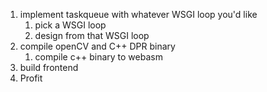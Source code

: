 1. implement taskqueue with whatever WSGI loop you'd like
	1. pick a WSGI loop
	2. design from that WSGI loop
2. compile openCV and C++ DPR binary
	1. compile c++ binary to webasm
3. build frontend
4. Profit

